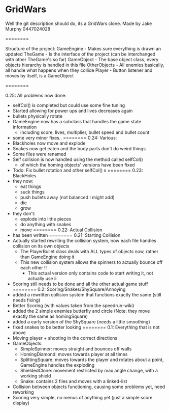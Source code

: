 GridWars
========

Well the git description should do, its a GridWars clone.
Made by Jake Murphy 0447024028

========

Structure of the project:
GameEngine - Makes sure everything is drawn an updated
TheGame - Is the interface of the project (can be interchanged with other TheGame's so far)
GameObject - The base object class, every objects hierarchy is handled in this file
OtherObjects - All enemies basically, all handle what happens when they collide
Player - Button listener and moves by itself, is a GameObject

========

0.25: All problems now done:
- selfCol() is completed but could use some fine tuning
- Started allowing for power ups and lives decreases again
- bullets physically rotate
- GameEngine now has a subclass that handles the game state information
  + including score, lives, multiplier, bullet speed and bullet count 
- some very minor fixes..
========
0.24: Various:
- Blackholes now move and explode
- Snakes now get eaten and the body parts don't do weird things
- Some files were renamed
- Self collision is now handled using the method called selfCol()
  + of which the homing objects' versions have been fixed
- Todo: Fix bullet rotation and other selfCol() s
========
0.23: BlackHoles
- they now: 
  + eat things
  + suck things
  + push bullets away (not balanced I might add) 
  + die
  + grow
- they don't:
  + explode into little pieces 
  + do anything with snakes 
  + move
========
0.22: Actual Collision
- has been written
========
0.21: Starting Collision
- Actually started rewriting the collision system, now each file handles collision on its own objects
  + The PlayerBullet class deals with ALL types of objects now, rather than GameEngine doing it
  + This new collision system allows the spinners to actually bounce off each other !!
    - This actual version only contains code to start writing it, not actually use ii
- Scoring still needs to be done and all the other actual game stuff
========
0.2: Scoring/Snakes/ShySquare/Annoying
- added a rewritten collision system that functions exactly the same (still needs fixing)
- Better Scoring (with values taken from the speedrun-wiki)
- added the 2 simple enemies butterfly and circle (Note: they move exactly the same as homingSquare)
- added a early version of the ShySquare (needs a little smoothing)
- fixed snakes to be better looking
========
0.1: Everything that is not above
- Moving player + shooting in the correct directions
- GameObjects:
  + SimpleSpinner: moves straight and bounces off walls
  + HomingDiamond: moves towards player at all times
  + SplittingSquare: moves towards the player and rotates about a point, GameEngine handles the exploding
  + ShieldedClone: movement restricted by max angle change, with a working shield
  + Snake: contains 2 files and moves with a linked-list
- Collision between objects functioning, causing some problems yet, need reworking
- Scoring very simple, no menus of anything yet (just a simple score display)
